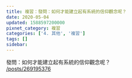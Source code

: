 ```yaml
---
title: 複習：發問：如何才能建立起有系統的信仰觀念呢？
date: 2020-05-04
updated: 1588597200000
pixnet_category: 複習
categories: ['4. 其他', '複習']
tags: []
sidebar: 
---
```


<p>發問：如何才能建立起有系統的信仰觀念呢？<br/>
<a href="/posts/269195376" target="_blank">/posts/269195376</a></p>
<p> </p>
